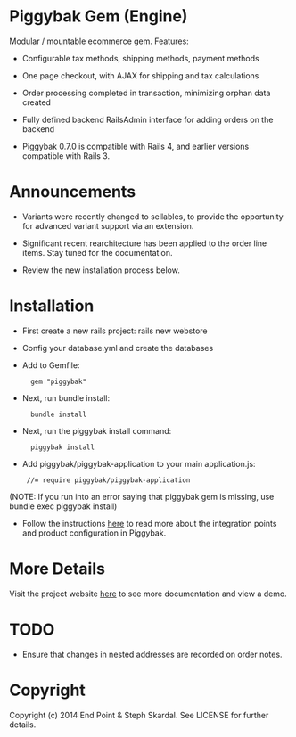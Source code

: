 Piggybak Gem (Engine)
========

Modular / mountable ecommerce gem. Features:

* Configurable tax methods, shipping methods, payment methods

* One page checkout, with AJAX for shipping and tax calculations

* Order processing completed in transaction, minimizing orphan data created 

* Fully defined backend RailsAdmin interface for adding orders on the backend

* Piggybak 0.7.0 is compatible with Rails 4, and earlier versions compatible with Rails 3.


Announcements
========

* Variants were recently changed to sellables, to provide the opportunity for advanced variant support via an extension.

* Significant recent rearchitecture has been applied to the order line items. Stay tuned for the documentation.

* Review the new installation process below.
 

Installation
========

* First create a new rails project:
        rails new webstore

* Config your database.yml and create the databases
		
* Add to Gemfile:
    
        gem "piggybak"
 
* Next, run bundle install:

        bundle install

* Next, run the piggybak install command:

        piggybak install

* Add piggybak/piggybak-application to your main application.js:

       //= require piggybak/piggybak-application

(NOTE: If you run into an error saying that piggybak gem is missing, use bundle exec piggybak install)

* Follow the instructions [here][documentation] to read more about the integration points and product configuration in Piggybak.

[documentation]: http://www.piggybak.org/documentation.html#integration

More Details
========

Visit the project website [here][project-website] to see more documentation and view a demo.

[project-website]: http://www.piggybak.org/

TODO
========

* Ensure that changes in nested addresses are recorded on order notes.

Copyright
========

Copyright (c) 2014 End Point & Steph Skardal. See LICENSE for further details.
